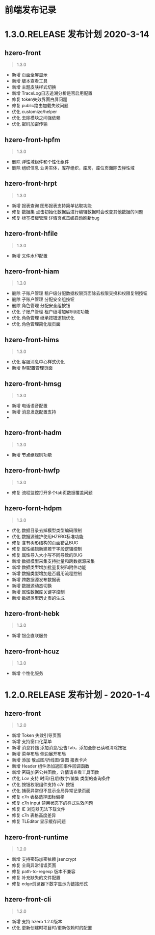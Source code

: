 # 前端发布记录

# 1.3.0.RELEASE 发布计划 2020-3-14 

## hzero-front

> 1.3.0

- 新增 页面全屏显示
- 新增 版本查看工具
- 新增 主题皮肤样式切换
- 新增 TraceLog日志追溯分析是否启用配置
- 修复 token失效界面白屏问题
- 修复 public路由加载失败问题
- 优化 customize/helper
- 优化 去除模块之间强依赖
- 优化 密码加密传输

## hzero-front-hpfm

> 1.3.0

- 删除 弹性域组件和个性化组件
- 删除 组织信息 业务实体，库存组织，库房，库位页面除去弹性域

## hzero-front-hrpt 

> 1.3.0

- 新增 报表查询 图形报表支持简单钻取功能
- 修复 数据集 点击初始化数据后进行编辑数据时会改变其他数据的问题
- 修复 标签模板管理 详情页点击编自动刷新bug

## hzero-front-hfile

> 1.3.0

- 新增 文件水印配置

## hzero-front-hiam 

> 1.3.0 

- 删除 子账户管理 租户级分配数据权限页面除去权限交换和权限复制按钮
- 删除 子账户管理 分配安全组按钮
- 删除 角色管理 分配安全组按钮
- 优化 子账户管理 租户级增加`解除锁定`功能
- 优化 角色管理 继承按钮逻辑优化
- 优化 角色管理简化版页面

## hzero-front-hims

> 1.3.0

- 优化 客服消息中心样式优化
- 新增 IM配置管理页面

## hzero-front-hmsg

> 1.3.0

- 新增 电话语音配置
- 新增 消息发送配置支持
- 

## hzero-front-hadm

> 1.3.0

- 新增 节点组规则功能

## hzero-front-hwfp

> 1.3.0

- 修复 流程监控打开多个tab页数据覆盖问题

## hzero-fornt-hdpm

> 1.3.0

- 优化 数据目录去掉模型类型编码限制
- 优化 数据源维护使用HZERO标准功能
- 修复 含有树形结构的页面错乱BUG
- 修复 属性编辑新建若干字段逻辑控制
- 修复 属性导入大小写不同导致的BUG
- 新增 数据模型采集支持批量和跨数据源采集
- 新增 数据类型增加批量复制和附件功能
- 新增 数据类型增加是否启用流程控制
- 新增 跨数据源发布数据表
- 新增 数据源动态切换
- 新增 属性数据库关键字控制
- 新增 数据类型历史表的生成

## hzero-front-hebk

> 1.3.0

- 新增 银企直联服务

## hzero-front-hcuz

> 1.3.0

- 新增 个性化服务

# 1.2.0.RELEASE 发布计划 - 2020-1-4

## hzero-front

> 1.2.0

- 新增 Token 失效引导页面
- 新增 支持窗口化菜单
- 新增 消息铃铛 添加消息/公告Tab，添加全部已读和清除按钮
- 新增 菜单布局 侧边展开布局
- 新增 添加 散点图/折线图/饼图 报表卡片
- 新增 Header 组件添加返回事件回调函数
- 新增 密码加密公共函数，详情请查看工具函数
- 优化 Lov 支持 时间/日期/数字/值集 类型的查询条件
- 优化 按钮权限组件支持 c7n 按钮
- 优化 捕获异常但不显示全局异常记录页面
- 修复 c7n 表格选择图标偏移
- 修复 c7n input 禁用状态下的样式失效问题
- 修复 IE 浏览器无法下载文件
- 修复 c7n 表格高度差异
- 修复 TLEditor 显示缓存问题

## hzero-front-runtime

> 1.2.0

- 新增 支持密码加密依赖 jsencrypt
- 修复 全局异常错误页面
- 修复 path-to-regexp 版本不兼容
- 修复 补充缺失的文件配置
- 修复 edge浏览器下数字显示为链接形式

## hzero-front-cli

> 1.2.0

- 新增 支持 hzero 1.2.0版本
- 优化 更新创建时项目时/更新依赖时的配置
